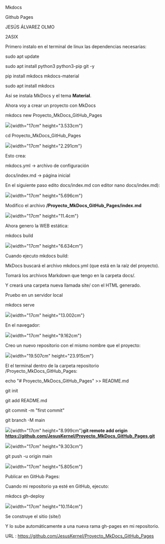Mkdocs

Github Pages

JESÚS ÁLVAREZ OLMO

2ASIX

Primero instalo en el terminal de linux las dependencias necesarias:

sudo apt update

sudo apt install python3 python3-pip git -y

pip install mkdocs mkdocs-material

sudo apt install mkdocs

Así se instala MkDocs y el tema ****Material****.

Ahora voy a crear un proyecto con MkDocs

mkdocs new Proyecto_MkDocs_GitHub_Pages

![](Pictures/100000000000038F00000077501D48EF.png){width="17cm"
height="3.533cm"}

cd Proyecto_MkDocs_GitHub_Pages

![](Pictures/100000000000038E0000006890C91D3D.png){width="17cm"
height="2.291cm"}

Esto crea:

mkdocs.yml → archivo de configuración

docs/index.md → página inicial

En el siguiente paso edito docs/index.md con editor nano docs/index.md):

![](Pictures/100000000000038200000078AF5026DB.png){width="17cm"
height="5.696cm"}

Modifico el archivo **/Proyecto_MkDocs_GitHub_Pages/index.md**

![](Pictures/100000000000039D0000020ED1CF9805.png){width="17cm"
height="11.4cm"}

Ahora genero la WEB estática:

mkdocs build

![](Pictures/100000000000037500000091BCD9F7FC.png){width="17cm"
height="6.634cm"}

Cuando ejecuto mkdocs build:

MkDocs buscará el archivo mkdocs.yml (que está en la raíz del proyecto).

Tomará los archivos Markdown que tengo en la carpeta docs/.

Y creará una carpeta nueva llamada site/ con el HTML generado.

Pruebo en un servidor local

mkdocs serve

![](Pictures/10000000000007800000040CA2D858E5.png){width="17cm"
height="13.002cm"}

En el navegador:

![](Pictures/10000000000004B60000028A4030E426.png){width="17cm"
height="9.162cm"}

Creo un nuevo repositorio con el mismo nombre que el proyecto:

![](Pictures/10000000000003A20000034836BD5C46.png){width="19.507cm"
height="23.915cm"}

El el terminal dentro de la carpeta repositorio
/Proyecto_MkDocs_GitHub_Pages:

echo \"# Proyecto_MkDocs_GitHub_Pages\" \>\> README.md

git init

git add README.md

git commit -m \"first commit\"

git branch -M main

![](Pictures/10000000000003BF0000025B9220424A.png){width="17cm"
height="8.999cm"}**git remote add origin**
**https://github.com/JesusKernel/Proyecto_MkDocs_GitHub_Pages.git**

![](Pictures/100000000000040E00000148223EAC87.png){width="17cm"
height="9.303cm"}

git push -u origin main

![](Pictures/10000000000003B3000000D4358B9FDF.png){width="17cm"
height="5.805cm"}

Publicar en GitHub Pages:

Cuando mi repositorio ya esté en GitHub, ejecuto:

mkdocs gh-deploy

![](Pictures/1000000000000403000001D2080B8DD3.png){width="17cm"
height="10.114cm"}

Se construye el sitio (site/)

Y lo sube automáticamente a una nueva rama gh-pages en mi repositorio.

URL : https://github.com/JesusKernel/Proyecto_MkDocs_GitHub_Pages

